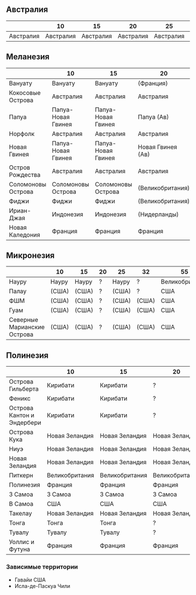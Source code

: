 ## Австралия

|           |10         |15         |20         |25         |32         |38         |55         |62         |64         |...            |
|-----------|-----------|-----------|-----------|-----------|-----------|-----------|-----------|-----------|-----------|---------------|
|Австралия  |Австралия  |Австралия  |Австралия  |Австралия  |Австралия  |Австралия  |Австралия  |Австралия  |Австралия  |Австралазия    |

## Меланезия

|                   |10                 |15                 |20                 |25                 |32                 |55             |62             |64             |...            |
|-------------------|-------------------|-------------------|-------------------|-------------------|-------------------|---------------|---------------|---------------|---------------|
|Вануату            |Вануату            |Вануату            |(Франция)          |Новые Гебриды      |(Франция, Брит)    |Франция        |Франция        |Франция        |Австралазия    |
|Кокосовые Острова  |Австралия          |Австралия          |Австралия          |(Австралия)        |Австралия          |Великобритания |Великобритания |Великобритания |Австралазия    |
|Папуа              |Папуа-Новая Гвинея |Папуа-Новая Гвинея |Папуа (Ав)         |Папуа-Новая Гвинея |Папуа (Ав)         |Австралия      |Австралия      |Австралия      |Австралазия    |
|Норфолк            |Австралия          |Австралия          |Австралия          |(Австралия)        |Австралия          |Австралия      |Австралия      |Австралия      |Австралазия    |
|Новая Гвинея       |Папуа-Новая Гвинея |Папуа-Новая Гвинея |Новая Гвинея (Ав)  |Папуа-Новая Гвинея |Новая Гвинея (Ав)  |Австралия      |Австралия      |Австралия      |Австралазия    |
|Остров Рождества   |Австралия          |Австралия          |Австралия          |(Австралия)        |Австралия          |Великобритания |Великобритания |Великобритания |Австралазия    |
|Соломоновы Острова |Соломоновы Острова |Соломоновы Острова |(Великобритания)   |(Великобритания)   |(Великобритания)   |Великобритания |Великобритания |Великобритания |Австралазия    |
|Фиджи              |Фиджи              |Фиджи              |(Великобритания)   |Фиджи              |(Великобритания)   |Великобритания |Великобритания |Великобритания |Австралазия    |
|Ириан-Джая         |Индонезия          |Индонезия          |(Нидерланды)       |Индонезия          |Индонезия          |Нидерланды     |Нидерланды     |Нидерланды     |Австралазия    |
|Новая Каледония    |Франция            |Франция            |Франция            |(Франция)          |Франция            |Франция        |Франция        |Франция        |Австралазия    |

## Микронезия

|                               |10     |15     |20 |25     |32     |55             |62             |64             |...    |
|-------------------------------|-------|-------|---|-------|-------|---------------|---------------|---------------|---------------|
|Науру                          |Науру  |Науру  |?  |Науру  |?      |Великобритания |Великобритания |Великобритания |Австралазия    |
|Палау                          |(США)  |(США)  |?  |(США)  |?      |США            |США            |США            |НРВС           |
|ФШМ                            |(США)  |(США)  |?  |(США)  |(США)  |США            |Япония         |Япония         |НРВС           |
|Гуам                           |(США)  |(США)  |?  |(США)  |(США)  |США            |США            |США            |Австралазия    |
|Северные Марианские Острова    |(США)  |(США)  |?  |(США)  |(США)  |США            |Япония         |Япония         |Австралазия    |

## Полинезия

|                           |10             |15             |20             |25                 |32                 |38         |55             |62             |64             |...        |
|---------------------------|---------------|---------------|---------------|-------------------|-------------------|-----------|---------------|---------------|---------------|---------------|
|Острова Гильберта          |Кирибати       |Кирибати       |?              |(Великобритания)   |(Великобритания)   |?          |Великобритания |Великобритания |Великобритания |Австралазия    |
|Феникс                     |Кирибати       |Кирибати       |?              |(Великобритания)   |?                  |?          |США            |США            |США            |Австралазия    |
|Острова Кантон и Эндербери |Кирибати       |Кирибати       |?              |(Великобритания)   |?                  |?          |США            |США            |США            |Австралазия    |
|Острова Кука               |Новая Зеландия |Новая Зеландия |Новая Зеландия |(Новая Зеландия)   |Новая Зеландия     |?          |Новая Зеландия |Новая Зеландия |Новая Зеландия |Австралазия    |
|Ниуэ                       |Новая Зеландия |Новая Зеландия |Новая Зеландия |(Новая Зеландия)   |Новая Зеландия     |?          |Новая Зеландия |Новая Зеландия |Новая Зеландия |Австралазия    |
|Новая Зеландия             |Новая Зеландия |Новая Зеландия |Новая Зеландия |Новая Зеландия     |Новая Зеландия     |?          |Новая Зеландия |Новая Зеландия |Новая Зеландия |Австралазия    |
|Питкерн                    |Великобритания |Великобритания |Великобритания |(Великобритания)   |?                  |?          |Великобритания |Великобритания |Великобритания |Австралазия    |
|Полинезия                  |Франция        |Франция        |Франция        |(Франция)          |Франция            |Франция    |Франция        |Франция        |Франция        |Австралазия    |
|З Самоа                    |З Самоа        |З Самоа        |З Самоа        |З Самоа            |З Самоа            |З Самоа    |США            |США            |США            |Австралазия    |
|В Самоа                    |США            |США            |США            |(США)              |США                |США        |США            |США            |США            |Австралазия    |
|Такелау                    |Новая Зеландия |Новая Зеландия |Новая Зеландия |(Новая Зеландия)   |Новая Зеландия     |?          |Новая Зеландия |Новая Зеландия |Новая Зеландия |Австралазия    |
|Тонга                      |Тонга          |Тонга          |?              |Тонга              |?                  |?          |Великобритания |Великобритания |Великобритания |Австралазия    |
|Тувалу                     |Тувалу         |Тувалу         |?              |(Великобритания)   |?                  |?          |Великобритания |Великобритания |Великобритания |Австралазия    |
|Уоллис и Футуна            |Франция        |Франция        |Франция        |(Франция)          |Франция            |Франция    |Франция        |Франция        |Франция        |Австралазия    |

### Зависимые территории

*   Гавайи                  США
*   Исла-де-Паскуа          Чили
